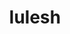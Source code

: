 ---
title: "lulesh"
layout: cache
categories: [package, develop-2023-06-25]
meta: {"versions": ["2.0.3"], "compilers": ["gcc@=7.3.1"], "oss": ["amzn2"], "platforms": ["linux"], "targets": ["aarch64", "neoverse_n1", "x86_64_v3"], "stacks": ["aws-ahug", "aws-ahug-aarch64", "root"], "num_specs": 3, "num_specs_by_stack": {"aws-ahug": 1, "root": 3, "aws-ahug-aarch64": 2}}
spec_details: [{"hash": "v6tki7uk42o6uyegx4llptpvhnc2oudf", "compiler": "gcc@=7.3.1", "versions": ["2.0.3"], "os": "amzn2", "platform": "linux", "target": "x86_64_v3", "variants": ["build_system=makefile", "+mpi", "+openmp", "~visual"], "stacks": ["aws-ahug", "root"], "size": "-", "tarball": "https://binaries.spack.io/releases/develop-2023-06-25/build_cache/linux-amzn2-x86_64_v3/gcc-7.3.1/lulesh-2.0.3/linux-amzn2-x86_64_v3-gcc-7.3.1-lulesh-2.0.3-v6tki7uk42o6uyegx4llptpvhnc2oudf.spack"}, {"hash": "4ud3i56vyngvuxx2tpern5x5grqyk3bi", "compiler": "gcc@=7.3.1", "versions": ["2.0.3"], "os": "amzn2", "platform": "linux", "target": "aarch64", "variants": ["build_system=makefile", "+mpi", "+openmp", "~visual"], "stacks": ["root", "aws-ahug-aarch64"], "size": "-", "tarball": "https://binaries.spack.io/releases/develop-2023-06-25/build_cache/linux-amzn2-aarch64/gcc-7.3.1/lulesh-2.0.3/linux-amzn2-aarch64-gcc-7.3.1-lulesh-2.0.3-4ud3i56vyngvuxx2tpern5x5grqyk3bi.spack"}, {"hash": "mxzzyzb7phcscdbpkhtlb3h4sor5rgre", "compiler": "gcc@=7.3.1", "versions": ["2.0.3"], "os": "amzn2", "platform": "linux", "target": "neoverse_n1", "variants": ["build_system=makefile", "+mpi", "+openmp", "~visual"], "stacks": ["root", "aws-ahug-aarch64"], "size": "-", "tarball": "https://binaries.spack.io/releases/develop-2023-06-25/build_cache/linux-amzn2-neoverse_n1/gcc-7.3.1/lulesh-2.0.3/linux-amzn2-neoverse_n1-gcc-7.3.1-lulesh-2.0.3-mxzzyzb7phcscdbpkhtlb3h4sor5rgre.spack"}]
---